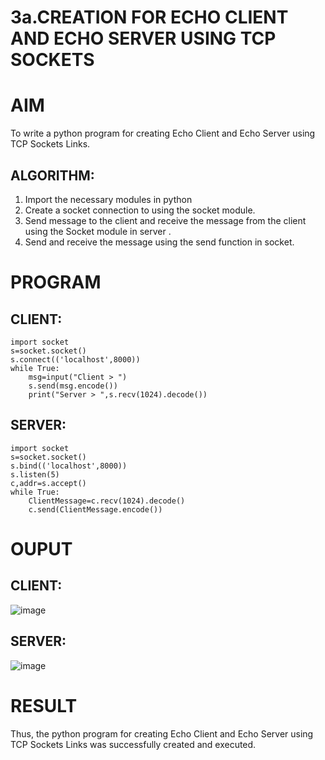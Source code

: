 # 3a.CREATION FOR ECHO CLIENT AND ECHO SERVER USING TCP SOCKETS
# AIM
To write a python program for creating Echo Client and Echo Server using TCP
Sockets Links.
## ALGORITHM:
1. Import the necessary modules in python
2. Create a socket connection to using the socket module.
3. Send message to the client and receive the message from the client using the Socket module in
 server .
4. Send and receive the message using the send function in socket.
# PROGRAM
## CLIENT:
```
import socket
s=socket.socket()
s.connect(('localhost',8000))
while True:
    msg=input("Client > ")
    s.send(msg.encode())
    print("Server > ",s.recv(1024).decode())
```
## SERVER:
```
import socket
s=socket.socket()
s.bind(('localhost',8000))
s.listen(5)
c,addr=s.accept()
while True:
    ClientMessage=c.recv(1024).decode()
    c.send(ClientMessage.encode())
```
# OUPUT
## CLIENT:

![image](https://github.com/Monishofficial/3a.Sockets_Creation_for_Echo_Client_and_Echo_Server/assets/149455421/f012748a-0291-4492-b87b-55bb3b63f7de)


## SERVER:
![image](https://github.com/Monishofficial/3a.Sockets_Creation_for_Echo_Client_and_Echo_Server/assets/149455421/4a9c70f2-54cf-4488-83c7-a6012c1e7750)


# RESULT
Thus, the python program for creating Echo Client and Echo Server using TCP Sockets Links 
was successfully created and executed.
